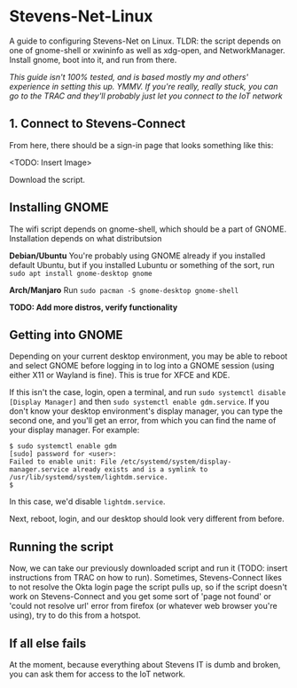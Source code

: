 # Stevens-Net-Linux
A guide to configuring Stevens-Net on Linux. TLDR: the script depends on one of gnome-shell or xwininfo as well as xdg-open, and NetworkManager. Install gnome, boot into it, and run from there.

_This guide isn't 100% tested, and is based mostly my and others' experience in setting this up. YMMV. If you're really, really stuck, you can go to the TRAC and they'll probably just let you connect to the IoT network_

## 1. Connect to Stevens-Connect
From here, there should be a sign-in page that looks something like this:

<TODO: Insert Image>

Download the script.

## Installing GNOME
The wifi script depends on gnome-shell, which should be a part of GNOME. Installation depends on what distributsion

__Debian/Ubuntu__
You're probably using GNOME already if you installed default Ubuntu, but if you installed Lubuntu or something of the sort, run `sudo apt install gnome-desktop gnome`

__Arch/Manjaro__
Run `sudo pacman -S gnome-desktop gnome-shell`

__TODO: Add more distros, verify functionality__

## Getting into GNOME
Depending on your current desktop environment, you may be able to reboot and select GNOME before logging in to log into a GNOME session (using either X11 or Wayland is fine). This is true for XFCE and KDE.

If this isn't the case, login, open a terminal, and run `sudo systemctl disable [Display Manager]` and then `sudo systemctl enable gdm.service`. If you don't know your desktop environment's display manager, you can type the second one, and you'll get an error, from which you can find the name of your display manager. For example:
```
$ sudo systemctl enable gdm
[sudo] password for <user>: 
Failed to enable unit: File /etc/systemd/system/display-manager.service already exists and is a symlink to /usr/lib/systemd/system/lightdm.service.
$ 
```
In this case, we'd disable `lightdm.service`.

Next, reboot, login, and our desktop should look very different from before.

## Running the script

Now, we can take our previously downloaded script and run it (TODO: insert instructions from TRAC on how to run). Sometimes, Stevens-Connect likes to not resolve the Okta login page the script pulls up, so if the script doesn't work on Stevens-Connect and you get some sort of 'page not found' or 'could not resolve url' error from firefox (or whatever web browser you're using), try to do this from a hotspot.

## If all else fails
At the moment, because everything about Stevens IT is dumb and broken, you can ask them for access to the IoT network.

